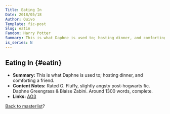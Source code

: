 ```yaml
---
Title: Eating In
Date: 2018/05/18
Author: Quivo
Template: fic-post
Slug: eatin
Fandom: Harry Potter
Summary: This is what Daphne is used to; hosting dinner, and comforting a friend.
is_series: N
---
```


## Eating In {#eatin}
- **Summary:** This is what Daphne is used to; hosting dinner, and comforting a friend.
- **Content Notes:** Rated G. Fluffy, slightly angsty post-hogwarts fic. Daphne Greengrass &amp; Blaise Zabini. Around 1300 words, complete.
- **Links:** [AO3](http://archiveofourown.org/works/5269)

[Back to masterlist][masterlist]?

[masterlist]: %base_url%/ficlist "Go back to fic masterlist"
